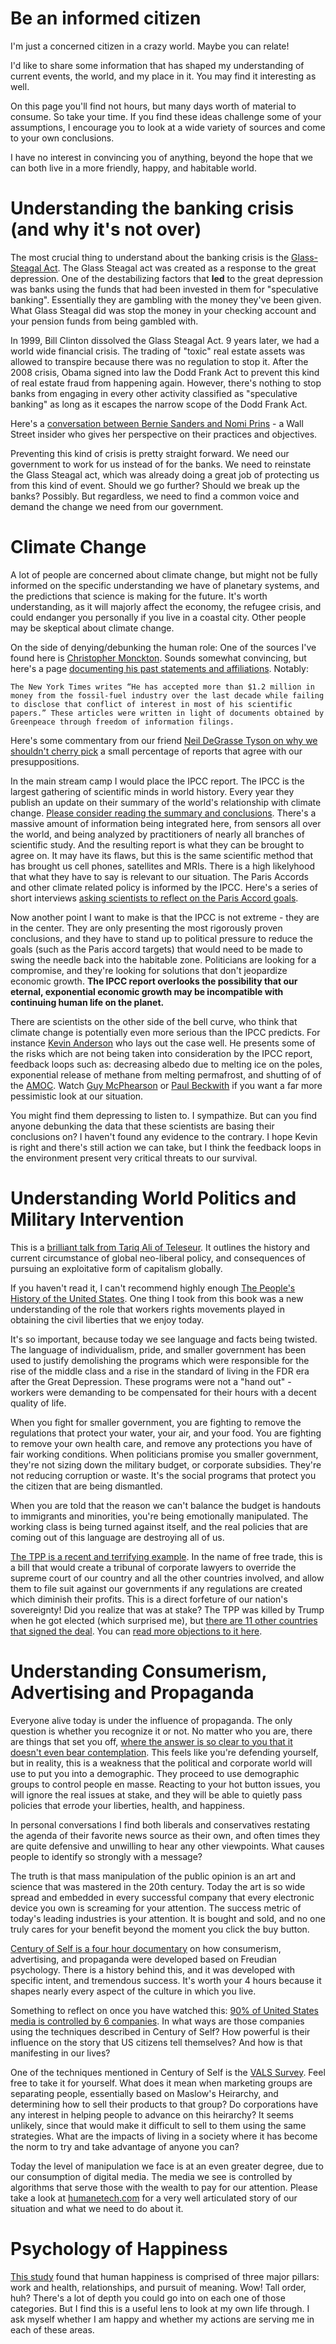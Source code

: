# Be an informed citizen

I'm just a concerned citizen in a crazy world.  Maybe you can relate!

I'd like to share some information that has shaped my understanding of current events, the world, and my place in it.  You may find it interesting as well.

On this page you'll find not hours, but many days worth of material to consume.  So take your time.  If you find these ideas challenge some of your assumptions, I encourage you to look at a wide variety of sources and come to your own conclusions.

I have no interest in convincing you of anything, beyond the hope that we can both live in a more friendly, happy, and habitable world.

# Understanding the banking crisis (and why it's not over)

The most crucial thing to understand about the banking crisis is the [Glass-Steagal Act](https://en.wikipedia.org/wiki/Glass%E2%80%93Steagall_legislation).  The Glass Steagal act was created as a response to the great depression.  One of the destabilizing factors that **led** to the great depression was banks using the funds that had been invested in them for "speculative banking".  Essentially they are gambling with the money they've been given.  What Glass Steagal did was stop the money in your checking account and your pension funds from being gambled with.

In 1999, Bill Clinton dissolved the Glass Steagal Act.  9 years later, we had a world wide financial crisis.  The trading of "toxic" real estate assets was allowed to transpire because there was no regulation to stop it.  After the 2008 crisis, Obama signed into law the Dodd Frank Act to prevent this kind of real estate fraud from happening again.  However, there's nothing to stop banks from engaging in every other activity classified as "speculative banking" as long as it escapes the narrow scope of the Dodd Frank Act.

Here's a [conversation between Bernie Sanders and Nomi Prins](https://www.youtube.com/watch?v=OdNOsGFhDb8) - a Wall Street insider who gives her perspective on their practices and objectives.

Preventing this kind of crisis is pretty straight forward.  We need our government to work for us instead of for the banks.  We need to reinstate the Glass Steagal act, which was already doing a great job of protecting us from this kind of event.  Should we go further?  Should we break up the banks?  Possibly.  But regardless, we need to find a common voice and demand the change we need from our government.

# Climate Change

A lot of people are concerned about climate change, but might not be fully informed on the specific understanding we have of planetary systems, and the predictions that science is making for the future.  It's worth understanding, as it will majorly affect the economy, the refugee crisis, and could endanger you personally if you live in a coastal city.  Other people may be skeptical about climate change.

On the side of denying/debunking the human role: One of the sources I've found here is [Christopher Monckton](https://www.youtube.com/watch?v=UGqcweY1a3I).  Sounds somewhat convincing, but here's a page [documenting his past statements and affiliations](https://www.desmogblog.com/christopher-monckton).  Notably:

    The New York Times writes “He has accepted more than $1.2 million in money from the fossil-fuel industry over the last decade while failing to disclose that conflict of interest in most of his scientific papers.” These articles were written in light of documents obtained by Greenpeace through freedom of information filings.

Here's some commentary from our friend [Neil DeGrasse Tyson on why we shouldn't cherry pick](https://www.youtube.com/watch?v=y1MZ8U8C9c8) a small percentage of reports that agree with our presuppositions.

In the main stream camp I would place the IPCC report.  The IPCC is the largest gathering of scientific minds in world history.  Every year they publish an update on their summary of the world's relationship with climate change.  [Please consider reading the summary and conclusions](http://www.ipcc.ch/report/ar5/wg2/).  There's a massive amount of information being integrated here, from sensors all over the world, and being analyzed by practitioners of nearly all branches of scientific study.  And the resulting report is what they can be brought to agree on.  It may have its flaws, but this is the same scientific method that has brought us cell phones, satellites and MRIs.  There is a high likelyhood that what they have to say is relevant to our situation.  The Paris Accords and other climate related policy is informed by the IPCC.  Here's a series of short interviews [asking scientists to reflect on the Paris Accord goals](https://www.youtube.com/watch?v=tzMtIqbtD5Y).

Now another point I want to make is that the IPCC is not extreme - they are in the center.  They are only presenting the most rigorously proven conclusions, and they have to stand up to political pressure to reduce the goals (such as the Paris accord targets) that would need to be made to swing the needle back into the habitable zone.  Politicians are looking for a compromise, and they're looking for solutions that don't jeopardize economic growth.  **The IPCC report overlooks the possibility that our eternal, exponential economic growth may be incompatible with continuing human life on the planet.**

There are scientists on the other side of the bell curve, who think that climate change is potentially even more serious than the IPCC predicts.  For instance [Kevin Anderson](https://www.youtube.com/watch?v=jIODRrnHQxg) who lays out the case well.  He presents some of the risks which are not being taken into consideration by the IPCC report, feedback loops such as: decreasing albedo due to melting ice on the poles, exponential release of methane from melting permafrost, and shutting of of the [AMOC](https://en.wikipedia.org/wiki/Atlantic_meridional_overturning_circulation).  Watch [Guy McPhearson](https://www.youtube.com/watch?v=XVpkTKZoq48) or [Paul Beckwith](https://www.youtube.com/watch?v=LGw5bun2dFk) if you want a far more pessimistic look at our situation.

You might find them depressing to listen to.  I sympathize.  But can you find anyone debunking the data that these scientists are basing their conclusions on?  I haven't found any evidence to the contrary.  I hope Kevin is right and there's still action we can take, but I think the feedback loops in the environment present very critical threats to our survival.

# Understanding World Politics and Military Intervention

This is a [brilliant talk from Tariq Ali of Teleseur](https://www.youtube.com/watch?v=plolHOfODRc).  It outlines the history and current circumstance of global neo-liberal policy, and consequences of pursuing an exploitative form of capitalism globally.

If you haven't read it, I can't recommend highly enough [The People's History of the United States](https://www.amazon.com/Peoples-History-United-States/dp/0062397346).  One thing I took from this book was a new understanding of the role that workers rights movements played in obtaining the civil liberties that we enjoy today.

It's so important, because today we see language and facts being twisted.  The language of individualism, pride, and smaller government has been used to justify demolishing the programs which were responsible for the rise of the middle class and a rise in the standard of living in the FDR era after the Great Depression.  These programs were not a "hand out" - workers were demanding to be compensated for their hours with a decent quality of life.

When you fight for smaller government, you are fighting to remove the regulations that protect your water, your air, and your food.  You are fighting to remove your own health care, and remove any protections you have of fair working conditions.  When politicians promise you smaller government, they're not sizing down the military budget, or corporate subsidies.  They're not reducing corruption or waste.  It's the social programs that protect you the citizen that are being dismantled.

When you are told that the reason we can't balance the budget is handouts to immigrants and minorities, you're being emotionally manipulated.  The working class is being turned against itself, and the real policies that are coming out of this language are destroying all of us. 

[The TPP is a recent and terrifying example](https://www.youtube.com/watch?v=DnC1mqyAXmw).  In the name of free trade, this is a bill that would create a tribunal of corporate lawyers to override the supreme court of our country and all the other countries involved, and allow them to file suit against our governments if any regulations are created which diminish their profits.  This is a direct forfeture of our nation's sovereignty!  Did you realize that was at stake? The TPP was killed by Trump when he got elected (which surprised me), but [there are 11 other countries that signed the deal](https://www.bbc.com/news/business-43326314).  You can [read more objections to it here](https://www.citizen.org/our-work/globalization-and-trade/nafta-wto-other-trade-pacts/tafta).

# Understanding Consumerism, Advertising and Propaganda

Everyone alive today is under the influence of propaganda.  The only question is whether you recognize it or not.  No matter who you are, there are things that set you off, [where the answer is so clear to you that it doesn't even bear contemplation](https://www.amazon.com/Thinking-Fast-Slow-Daniel-Kahneman-ebook/dp/B00555X8OA).  This feels like you're defending yourself, but in reality, this is a weakness that the political and corporate world will use to put you into a demographic.  They proceed to use demographic groups to control people en masse.  Reacting to your hot button issues, you will ignore the real issues at stake, and they will be able to quietly pass policies that errode your liberties, health, and happiness.

In personal conversations I find both liberals and conservatives restating the agenda of their favorite news source as their own, and often times they are quite defensive and unwilling to hear any other viewpoints.  What causes people to identify so strongly with a message?

The truth is that mass manipulation of the public opinion is an art and science that was mastered in the 20th century.  Today the art is so wide spread and embedded in every successful company that every electronic device you own is screaming for your attention.  The success metric of today's leading industries is your attention.  It is bought and sold, and no one truly cares for your benefit beyond the moment you click the buy button.

[Century of Self is a four hour documentary](https://www.youtube.com/watch?v=eJ3RzGoQC4s) on how consumerism, advertising, and propaganda were developed based on Freudian psychology.  There is a history behind this, and it was developed with specific intent, and tremendous success.  It's worth your 4 hours because it shapes nearly every aspect of the culture in which you live.

Something to reflect on once you have watched this: [90% of United States media is controlled by 6 companies](https://www.businessinsider.com/these-6-corporations-control-90-of-the-media-in-america-2012-6?IR=T).  In what ways are those companies using the techniques described in Century of Self?  How powerful is their influence on the story that US citizens tell themselves?  And how is that manifesting in our lives?

One of the techniques mentioned in Century of Self is the [VALS Survey](http://www.strategicbusinessinsights.com/vals/ustypes.shtml).  Feel free to take it for yourself.  What does it mean when marketing groups are separating people, essentially based on Maslow's Heirarchy, and determining how to sell their products to that group?  Do corporations have any interest in helping people to advance on this heirarchy?  It seems unlikely, since that would make it difficult to sell to them using the same strategies.  What are the impacts of living in a society where it has become the norm to try and take advantage of anyone you can?

Today the level of manipulation we face is at an even greater degree, due to our consumption of digital media.  The media we see is controlled by algorithms that serve those with the wealth to pay for our attention.  Please take a look at [humanetech.com](http://humanetech.com/problem/) for a very well articulated story of our situation and what we need to do about it.

# Psychology of Happiness

[This study](https://www.researchgate.net/publication/230727489_Harlow_L.L.__Newcomb_M.D._%281990%29._Towards_a_general_hierarchical_model_of_meaning_and_satisfaction_in_life._Multivariate_Behavioral_Research_25_387-405) found that human happiness is comprised of three major pillars: work and health, relationships, and pursuit of meaning.  Wow!  Tall order, huh?  There's a lot of depth you could go into on each one of those categories.  But I find this is a useful lens to look at my own life through.  I ask myself whether I am happy and whether my actions are serving me in each of these areas.
